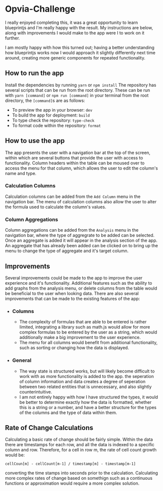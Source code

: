 # Opvia-Challenge

I really enjoyed completing this, it was a great opportunity to learn blueprintjs and I'm really happy with the result. My instructions are below, along with improvements I would make to the app were I to work on it further.

I am mostly happy with how this turned out; having a better understanding how blueprintjs works now I would approach it slightly differently next time around, creating more generic components for repeated functionality.

## How to run the app

Install the dependencies by running `yarn` or `npm install`
The repository has several scripts that can be run from the root directory. These can be run with `yarn [command]` or `npm run [command]` in your terminal from the root directory, the `[command]`s are as follows:

-   To preview the app in your browser: `dev`
-   To build the app for deployment: `build`
-   To type check the repository: `type-check`
-   To format code within the repository: `format`

## How to use the app

The app presents the user with a navigation bar at the top of the screen, within which are several buttons that provide the user with access to functionality. Column headers within the table can be moused over to access the menu for that column, which allows the user to edit the column's name and type.

### Calculation Columns

Calculation columns can be added from the `Add Column` menu in the navigation bar. The menu of calculation columns also allow the user to alter the formula used to calculate the column's values.

### Column Aggregations

Column aggregations can be added from the `Analysis` menu in the navigation bar, where the type of aggregrate to be added can be selected. Once an aggregate is added it will appear in the analysis section of the app.
An aggregate that has already been added can be clicked on to bring up the menu to change the type of aggregate and it's target column.

## Improvements

Several improvements could be made to the app to improve the user experience and it's functionality. Additional features such as the ability to add graphs from the analysis menu, or delete columns from the table would be beneficial to the user when looking data. There are also several improvements that can be made to the existing features of the app:

-   ### Columns

    -   The complexity of formulas that are able to be entered is rather limited, integrating a library such as math.js would allow for more complex formulas to be entered by the user as a string, which would additionally make a big improvement to the user experience.
    -   The menu for all columns would benefit from additional functionality, such as sorting or changing how the data is displayed.

-   ### General
    -   The way state is structured works, but will likely become difficult to work with as more functionality is added to the app. the seperation of column information and data creates a degree of seperation between two related entities that is unnecessary, and also slightly counterintuitive.
    -   I am not entirely happy with how I have structured the types, it would be better to determine exactly how the data is formatted, whether this is a string or a number, and have a better structure for the types of the columns and the type of data within them.

## Rate of Change Calculations

Calculating a basic rate of change should be fairly simple. Within the data there are timestamps for each row, and all the data is indexed to a specific column and row. Therefore, for a cell in row m, the rate of cell count growth would be:

`cellCoun[m] - cellCount[m-1] / timestamp[m] - timestamp[m-1]`

converting the time stamps into seconds prior to the calculation. Calculating more complex rates of change based on somethign such as a continuous functions or approximation would require a more complex solution.
